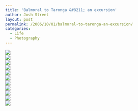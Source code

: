 ```yaml
---
title: 'Balmoral to Taronga &#8211; an excursion'
author: Josh Street
layout: post
permalink: /2006/10/01/balmoral-to-taronga-an-excursion/
categories:
  - Life
  - Photography
---
```

![][1]  
![][2]  
![][3]  
![][4]  
![][5]  
![][6]  
![][7]  
![][8]  
![][9]  
![][10]  
![][11]

 [1]: /blog/wp-content/2006/10/balmoral/balmoralnet.jpg
 [2]: /blog/wp-content/2006/10/balmoral/reptilian.jpg
 [3]: /blog/wp-content/2006/10/balmoral/alice-ashley.jpg
 [4]: /blog/wp-content/2006/10/balmoral/josh.jpg
 [5]: /blog/wp-content/2006/10/balmoral/beach-jo-ash-alice.jpg
 [6]: /blog/wp-content/2006/10/balmoral/coastalgrass.jpg
 [7]: /blog/wp-content/2006/10/balmoral/sailingcolour.jpg
 [8]: /blog/wp-content/2006/10/balmoral/reptilian2.jpg
 [9]: /blog/wp-content/2006/10/balmoral/rockpool.jpg
 [10]: /blog/wp-content/2006/10/balmoral/snake.jpg
 [11]: /blog/wp-content/2006/10/balmoral/walking-jo-ash.jpg